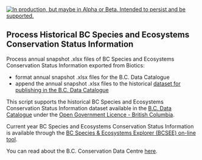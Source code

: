 <!--
Copyright 2018 Province of British Columbia

Licensed under the Apache License, Version 2.0 (the "License");
you may not use this file except in compliance with the License.
You may obtain a copy of the License at

http://www.apache.org/licenses/LICENSE-2.0

Unless required by applicable law or agreed to in writing, software distributed under the License is distributed on an "AS IS" BASIS,
WITHOUT WARRANTIES OR CONDITIONS OF ANY KIND, either express or implied.
See the License for the specific language governing permissions and limitations under the License.
-->


<a id="devex-badge" rel="Delivery" href="https://github.com/BCDevExchange/assets/blob/master/README.md"><img alt="In production, but maybe in Alpha or Beta. Intended to persist and be supported." style="border-width:0" src="https://assets.bcdevexchange.org/images/badges/delivery.svg" title="In production, but maybe in Alpha or Beta. Intended to persist and be supported." /></a>

## Process Historical BC Species and Ecosystems Conservation Status Information

Process annual snapshot .xlsx files of BC Species and Ecosystems Conservation Status Information exported from Biotics:

- format annual snapshot .xlsx files for the B.C. Data Catalogue 
- append the annual snapshot .xlsx files to the historical [dataset for publishing in the B.C. Data Catalogue](https://catalogue.data.gov.bc.ca/dataset/d3651b8c-f560-48f7-a34e-26b0afc77d84)


This script supports the historical BC Species and Ecosystems Conservation Status Information dataset available in the [B.C. Data Catalogue](https://catalogue.data.gov.bc.ca/dataset/d3651b8c-f560-48f7-a34e-26b0afc77d84) under the [Open Government Licence - British Columbia](https://www2.gov.bc.ca/gov/content?id=A519A56BC2BF44E4A008B33FCF527F61). 


Current year BC Species and Ecosystems Conservation Status Information is available through the [BC Species & Ecosystems Explorer (BCSEE) on-line tool](http://a100.gov.bc.ca/pub/eswp/).

You can read about the B.C. Conservation Data Centre [here](https://www2.gov.bc.ca/gov/content?id=018D1F92D3904A67890CDADC8E0E6019).


